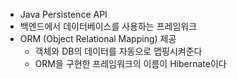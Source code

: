 - Java Persistence API
- 백엔드에서 데이터베이스를 사용하는 프레임워크
- ORM (Object Relational Mapping) 제공
	- 객체와 DB의 데이터를 자동으로 맵핑시켜준다
	- ORM을 구현한 프레임워크의 이름이 Hibernate이다